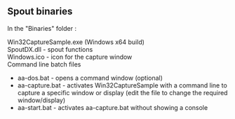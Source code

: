 ## Spout binaries

In the "Binaries" folder :

Win32CaptureSample.exe (Windows x64 build)\
SpoutDX.dll - spout functions\
Windows.ico - icon for the capture window\
Command line batch files
- aa-dos.bat - opens a command window (optional)
- aa-capture.bat - activates Win32CaptureSample with a command line to capture a specific window or display (edit the file to change the required window/display)
- aa-start.bat - activates aa-capture.bat without showing a console




